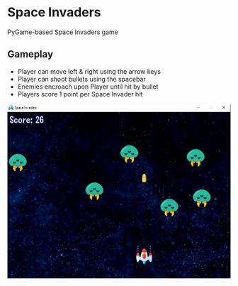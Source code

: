 # Space Invaders
PyGame-based Space Invaders game

## Gameplay
- Player can move left & right using the arrow keys
- Player can shoot bullets using the spacebar
- Enemies encroach upon Player until hit by bullet
- Players score 1 point per Space Invader hit

![Gameplay Screenshot](/gameplay-screenshot.png?raw=true "UI Screenshot")
